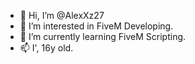 - 👋 Hi, I’m @AlexXz27
- 👀 I’m interested in FiveM Developing.
- 🌱 I’m currently learning FiveM Scripting.
- 📫 I', 16y old.
